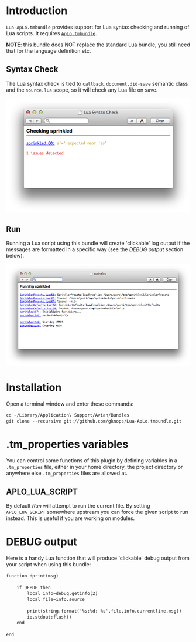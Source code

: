 # Introduction

`Lua-ApLo.tmbundle` provides support for Lua syntax checking and running of Lua scripts. It requires [`ApLo.tmbundle`](https://github.com/gknops/aplo.tmbundle).

**NOTE**: this bundle does NOT replace the standard Lua bundle, you still need that for the language definition etc.

## Syntax Check

The Lua syntax check is tied to `callback.document.did-save` semantic class and the `source.lua` scope, so it will check any Lua file on save.

![LuaSyntaxCheck](https://github.com/gknops/Lua-ApLo.tmbundle/raw/master/LuaSyntaxCheck.png)


## Run

Running a Lua script using this bundle will create 'clickable' log output if the messages are formatted in a specific way (see the *DEBUG output* section below).

![LuaRun](https://github.com/gknops/Lua-ApLo.tmbundle/raw/master/LuaRun.png)


# Installation

Open a terminal window and enter these commands:

	cd ~/Library/Application\ Support/Avian/Bundles
	git clone --recursive git://github.com/gknops/Lua-ApLo.tmbundle.git


# .tm_properties variables

You can control some functions of this plugin by defining variables in a `.tm_properties` file, either in your home directory, the project directory or anywhere else `.tm_properties` files are allowed at.


## APLO\_LUA\_SCRIPT

By default *Run* will attempt to run the current file. By setting `APLO_LUA_SCRIPT` somewhere upstream you can force the given script to run instead. This is useful if you are working on modules.


# DEBUG output

Here is a handy Lua function that will produce 'clickable' debug output from your script when using this bundle:

	function dprint(msg)
	
		if DEBUG then
			local info=debug.getinfo(2)
			local file=info.source
			
			print(string.format('%s:%d: %s',file,info.currentline,msg))
			io.stdout:flush()
		end
	
	end

